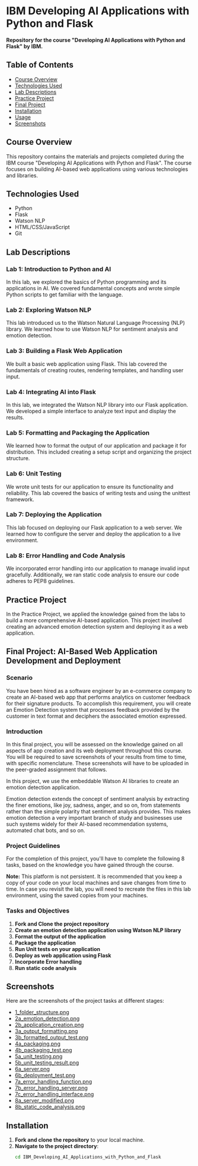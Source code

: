 # IBM Developing AI Applications with Python and Flask

**Repository for the course "Developing AI Applications with Python and Flask" by IBM.**

## Table of Contents
- [Course Overview](#course-overview)
- [Technologies Used](#technologies-used)
- [Lab Descriptions](#lab-descriptions)
- [Practice Project](#practice-project)
- [Final Project](#final-project)
- [Installation](#installation)
- [Usage](#usage)
- [Screenshots](#screenshots)


## Course Overview
This repository contains the materials and projects completed during the IBM course "Developing AI Applications with Python and Flask". The course focuses on building AI-based web applications using various technologies and libraries.

## Technologies Used
- Python
- Flask
- Watson NLP
- HTML/CSS/JavaScript
- Git

## Lab Descriptions

### Lab 1: Introduction to Python and AI
In this lab, we explored the basics of Python programming and its applications in AI. We covered fundamental concepts and wrote simple Python scripts to get familiar with the language.

### Lab 2: Exploring Watson NLP
This lab introduced us to the Watson Natural Language Processing (NLP) library. We learned how to use Watson NLP for sentiment analysis and emotion detection.

### Lab 3: Building a Flask Web Application
We built a basic web application using Flask. This lab covered the fundamentals of creating routes, rendering templates, and handling user input.

### Lab 4: Integrating AI into Flask
In this lab, we integrated the Watson NLP library into our Flask application. We developed a simple interface to analyze text input and display the results.

### Lab 5: Formatting and Packaging the Application
We learned how to format the output of our application and package it for distribution. This included creating a setup script and organizing the project structure.

### Lab 6: Unit Testing
We wrote unit tests for our application to ensure its functionality and reliability. This lab covered the basics of writing tests and using the unittest framework.

### Lab 7: Deploying the Application
This lab focused on deploying our Flask application to a web server. We learned how to configure the server and deploy the application to a live environment.

### Lab 8: Error Handling and Code Analysis
We incorporated error handling into our application to manage invalid input gracefully. Additionally, we ran static code analysis to ensure our code adheres to PEP8 guidelines.

## Practice Project
In the Practice Project, we applied the knowledge gained from the labs to build a more comprehensive AI-based application. This project involved creating an advanced emotion detection system and deploying it as a web application.

## Final Project: AI-Based Web Application Development and Deployment

### Scenario
You have been hired as a software engineer by an e-commerce company to create an AI-based web app that performs analytics on customer feedback for their signature products. To accomplish this requirement, you will create an Emotion Detection system that processes feedback provided by the customer in text format and deciphers the associated emotion expressed.

### Introduction
In this final project, you will be assessed on the knowledge gained on all aspects of app creation and its web deployment throughout this course. You will be required to save screenshots of your results from time to time, with specific nomenclature. These screenshots will have to be uploaded in the peer-graded assignment that follows.

In this project, we use the embeddable Watson AI libraries to create an emotion detection application.

Emotion detection extends the concept of sentiment analysis by extracting the finer emotions, like joy, sadness, anger, and so on, from statements rather than the simple polarity that sentiment analysis provides. This makes emotion detection a very important branch of study and businesses use such systems widely for their AI-based recommendation systems, automated chat bots, and so on.

### Project Guidelines
For the completion of this project, you'll have to complete the following 8 tasks, based on the knowledge you have gained through the course.

**Note:** This platform is not persistent. It is recommended that you keep a copy of your code on your local machines and save changes from time to time. In case you revisit the lab, you will need to recreate the files in this lab environment, using the saved copies from your machines.

### Tasks and Objectives
1. **Fork and Clone the project repository**
2. **Create an emotion detection application using Watson NLP library**
3. **Format the output of the application**
4. **Package the application**
5. **Run Unit tests on your application**
6. **Deploy as web application using Flask**
7. **Incorporate Error handling**
8. **Run static code analysis**

## Screenshots
Here are the screenshots of the project tasks at different stages:
- [1_folder_structure.png](image/1_folder_structure.png)
- [2a_emotion_detection.png](image/2a_emotion_detection.png)
- [2b_application_creation.png](image/2b_application_creation.png)
- [3a_output_formatting.png](image/3a_output_formatting.png)
- [3b_formatted_output_test.png](image/3b_formatted_output_test.png)
- [4a_packaging.png](image/4a_packaging.png)
- [4b_packaging_test.png](image/4b_packaging_test.png)
- [5a_unit_testing.png](image/5a_unit_testing.png)
- [5b_unit_testing_result.png](image/5b_unit_testing_result.png)
- [6a_server.png](image/6a_server.png)
- [6b_deployment_test.png](image/6b_deployment_test.png)
- [7a_error_handling_function.png](image/7a_error_handling_function.png)
- [7b_error_handling_server.png](image/7b_error_handling_server.png)
- [7c_error_handling_interface.png](image/7c_error_handling_interface.png)
- [8a_server_modified.png](image/8a_server_modified.png)
- [8b_static_code_analysis.png](image/8b_static_code_analysis.png)

## Installation
1. **Fork and clone the repository** to your local machine.
2. **Navigate to the project directory**:
   ```sh
   cd IBM_Developing_AI_Applications_with_Python_and_Flask
